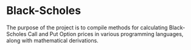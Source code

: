 # Black-Scholes
The purpose of the project is to compile methods for calculating Black-Scholes Call and Put Option prices in various programming languages, along with mathematical derivations.
